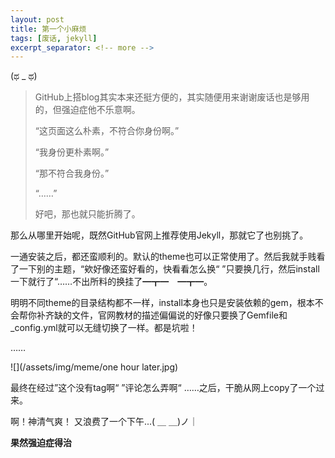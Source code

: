 ```yaml
---
layout: post
title: 第一个小麻烦
tags: [废话, jekyll]
excerpt_separator: <!-- more -->
---
```


(ಥ _ ಥ)
<!-- more -->

> GitHub上搭blog其实本来还挺方便的，其实随便用来谢谢废话也是够用的，但强迫症他不乐意啊。
>
> “这页面这么朴素，不符合你身份啊。”
>
> “我身份更朴素啊。”
>
> “那不符合我身份。”
>
> “……”
>
> 好吧，那也就只能折腾了。



那么从哪里开始呢，既然GitHub官网上推荐使用Jekyll，那就它了也别挑了。

一通安装之后，都还蛮顺利的。默认的theme也可以正常使用了。然后我就手贱看了一下别的主题，“欸好像还蛮好看的，快看看怎么换“ ”只要换几行，然后install一下就行了“……不出所料的换挂了━┳━　━┳━。

明明不同theme的目录结构都不一样，install本身也只是安装依赖的gem，根本不会帮你补齐缺的文件，官网教材的描述偏偏说的好像只要换了Gemfile和_config.yml就可以无缝切换了一样。都是坑啦！



……

![](/assets/img/meme/one hour later.jpg)

最终在经过”这个没有tag啊“ ”评论怎么弄啊“ ……之后，干脆从网上copy了一个过来。

啊！神清气爽！ 又浪费了一个下午...( ＿ ＿)ノ｜

**果然强迫症得治**